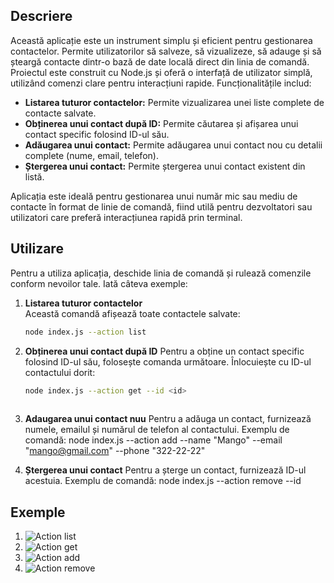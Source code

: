 ## Descriere

Această aplicație este un instrument simplu și eficient pentru gestionarea contactelor. Permite utilizatorilor să salveze, să vizualizeze, să adauge și să șteargă contacte dintr-o bază de date locală direct din linia de comandă. Proiectul este construit cu Node.js și oferă o interfață de utilizator simplă, utilizând comenzi clare pentru interacțiuni rapide.
Funcționalitățile includ:

- **Listarea tuturor contactelor:** Permite vizualizarea unei liste complete de contacte salvate.
- **Obținerea unui contact după ID:** Permite căutarea și afișarea unui contact specific folosind ID-ul său.
- **Adăugarea unui contact:** Permite adăugarea unui contact nou cu detalii complete (nume, email, telefon).
- **Ștergerea unui contact:** Permite ștergerea unui contact existent din listă.

Aplicația este ideală pentru gestionarea unui număr mic sau mediu de contacte în format de linie de comandă, fiind utilă pentru dezvoltatori sau utilizatori care preferă interacțiunea rapidă prin terminal.


## Utilizare

Pentru a utiliza aplicația, deschide linia de comandă și rulează comenzile conform nevoilor tale. Iată câteva exemple:

1. **Listarea tuturor contactelor**  
   Această comandă afișează toate contactele salvate:  
   ```bash
   node index.js --action list

2. **Obținerea unui contact după ID**
  Pentru a obține un contact specific folosind ID-ul său, folosește comanda următoare. Înlocuiește  cu ID-ul contactului dorit:
   ```bash
   node index.js --action get --id <id>
  
4. **Adaugarea unui contact nuu**
  Pentru a adăuga un contact, furnizează numele, emailul și numărul de telefon al contactului. Exemplu de comandă:
  node index.js --action add --name "Mango" --email "mango@gmail.com" --phone "322-22-22"

6. **Ștergerea unui contact**
  Pentru a șterge un contact, furnizează ID-ul acestuia. Exemplu de comandă:
  node index.js --action remove --id <id>

## Exemple


1. ![Action list](https://i.ibb.co/vQ4n8Nx/Action-list.png)
2. ![Action get](https://i.ibb.co/LhJxDjj/Action-get.png)
3. ![Action add](https://i.ibb.co/NrBnbGD/Action-add.png)
4. ![Action remove](https://i.ibb.co/J5rCQSs/Action-remove.png) 

